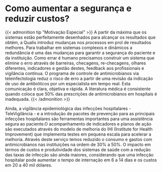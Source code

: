 # Como aumentar a segurança e reduzir custos?



<!--more-->

{{< admonition tip "Motivação Especial" >}}
A partir da máxima que os sistemas estão perfeitamente desenhados para alcançar os resultados que obtém, a Qualis introduz mudanças nos processos em prol de resultados melhores. Para trabalhar em sistemas complexos e dinâmicos a redundância é uma das mudanças para garantir a segurança do paciente e da instituição. Como errar é humano precisamos construir um sistema que elimine o erro através de barreiras, checagens, re-checagens, olhares diferentes, indicadores e gestão destes, feedback aos profissionais e vigilância contínua. O programa de controle de antimicrobianos via teleinfectologia reduz o risco de erro a partir de uma revisão da indicação de uso de antibióticos por um especialista em tempo real. Esta comunicação é clara, objetiva e rápida. A literatura médica é consistente quando coloca que 50% das prescrições de antimicrobianos em hospitais é inadequada.
{{< /admonition >}}

Ainda, a vigilância epidemiológica das infecções hospitalares - TeleVigilância - e a introdução de pacotes de prevenção para as principais infecções hospitalares são ferramentas importantes para uma assistência segura ao paciente.O acompanhamento de indicadores e planos de ação são executados através do modelo de melhoria do IHI (Institute for Health Improvement) que implementa testes em pequena escala para acelerar a melhoria. Através deste serviço temos reduzido o consumo e gastos com antimicrobianos nas instituições na ordem de 30% a 50%. O impacto em termos de custos e produtividade dos sistemas de saúde com a redução das taxas de infecção são ainda maiores, considerando que uma infecção hospitalar pode aumentar o tempo de internação em 6 a 14 dias e os custos em 20 a 40 mil dólares.




